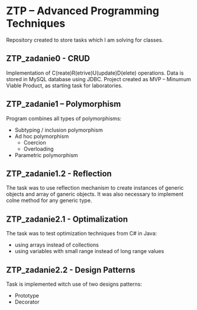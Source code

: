 # ZTP – Advanced Programming Techniques
Repository created to store tasks which I am solving for classes.


## ZTP_zadanie0 - CRUD
Implementation of C(reate)R(etrive)U(update)D(elete) operations. Data is stored in MySQL database using JDBC.
Project created as MVP – Minumum Viable Product, as starting task for laboratories.


## ZTP_zadanie1 – Polymorphism
Program combines all types of polymorphisms:
- Subtyping / inclusion polymorphism
- Ad hoc polymorphism
	- Coercion
	- Overloading
- Parametric polymorphism


## ZTP_zadanie1.2 - Reflection
The task was to use reflection mechanism to create instances of generic objects and array of ganeric objects. It was also necessary to implement colne method for any generic type.


## ZTP_zadanie2.1 - Optimalization
The task was to test optimization techniques from C# in Java: 
  - using arrays instead of collections
  - using variables with small range instead of long range values


## ZTP_zadanie2.2 - Design Patterns
Task is implemented witch use of two designs patterns:
  - Prototype
  - Decorator
